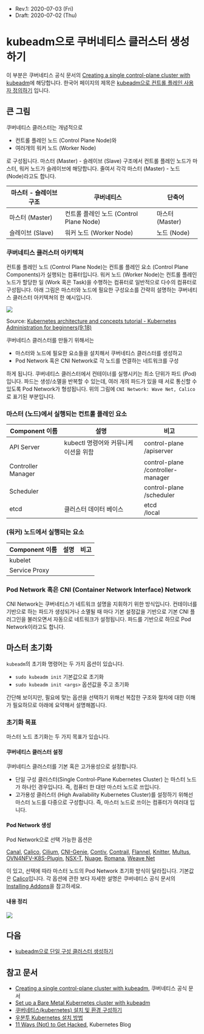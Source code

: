 * Rev.1: 2020-07-03 (Fri)
* Draft: 2020-07-02 (Thu)

# kubeadm으로 쿠버네티스 클러스터 생성하기

이 부분은 쿠버네티스 공식 문서의 [Creating a single control-plane cluster with kubeadm](https://kubernetes.io/docs/setup/production-environment/tools/kubeadm/create-cluster-kubeadm/)에 해당합니다. 한국어 페이지의 제목은 [kubeadm으로 컨트롤 플레인 사용자 정의하기](https://kubernetes.io/ko/docs/setup/production-environment/tools/kubeadm/control-plane-flags/) 입니다. 

## 큰 그림

쿠버네티스 클러스터는 개념적으로

* 컨트롤 플레인 노드 (Control Plane Node)와
* 여러개의 워커 노드 (Worker Node)

로 구성됩니다. 마스터 (Master) - 슬레이브 (Slave) 구조에서 컨트롤 플레인 노드가 마스터, 워커 노드가 슬레이브에 해당합니다. 줄여서 각각 마스터 (Master) - 노드 (Node)라고도 합니다.

| 마스터 - 슬레이브 구조 | 쿠버네티스                              | 단축어          |
| ---------------------- | --------------------------------------- | --------------- |
| 마스터 (Master)        | 컨트롤 플레인 노드 (Control Plane Node) | 마스터 (Master) |
| 슬레이브 (Slave)       | 워커 노드 (Worker Node)                 | 노드 (Node)     |

### 쿠버네티스 클러스터 아키텍쳐

컨트롤 플레인 노드 (Control Plane Node)는 컨트롤 플레인 요소 (Control Plane Components)가 실행되는 컴퓨터입니다. 워커 노드 (Worker Node)는 컨트롤 플레인 노드가 할당한 일 (Work 혹은 Task)을 수행하는 컴퓨터로 일반적으로 다수의 컴퓨터로 구성됩니다. 아래 그림은 마스터와 노드에 필요한 구성요소를 간략히 설명하는 쿠버네티스 클러스터 아키텍쳐의 한 예시입니다.

<img src="/home/k8smaster/github/aimldl.github.io/kubeflow/kr/1_environment_setup/images/kubernetes_architecture.jpg">

Source: [Kubernetes architecture and concepts tutorial - Kubernetes Administration for beginners(9:18)](https://www.youtube.com/watch?v=oFglQ50O_rU)

쿠버네티스 클러스터를 만들기 위해서는

* 마스터와 노드에 필요한 요소들을 설치해서 쿠버네티스 클러스터를 생성하고
* Pod Network 혹은 CNI Network로 각 노드를 연결하는 네트워크를 구성

하게 됩니다. 쿠버네티스 클러스터에서 컨테이너를 실행시키는 최소 단위가 파드 (Pod)입니다. 파드는 생성/소멸을 반복할 수 있는데, 여러 개의 파드가 있을 때 서로 통신할 수 있도록 Pod Network가 형성됩니다. 위의 그림에 `CNI Network: Wave Net, Calico`로 표기된 부분입니다. 

### 마스터 (노드)에서 실행되는 컨트롤 플레인 요소

| Component 이름     | 설명                                 | 비고                                    |
| ------------------ | ------------------------------------ | --------------------------------------- |
| API Server         | kubectl 명령어와 커뮤니케이션을 위함 | control-plane<br/>  /apiserver          |
| Controller Manager |                                      | control-plane<br/>  /controller-manager |
| Scheduler          |                                      | control-plane<br/>  /scheduler          |
| etcd               | 클러스터 데이터 베이스               | etcd<br/>  /local                       |

### (워커) 노드에서 실행되는 요소

| Component 이름 | 설명 | 비고 |
| -------------- | ---- | ---- |
| kubelet        |      |      |
| Service Proxy  |      |      |

### Pod Network 혹은 CNI (Container Network Interface) Network

CNI Network는 쿠버네티스가 네트워크 설명을 지휘하기 위한 방식입니다. 컨테이너를 기반으로 하는 파드가 생성되거나 소멸될 때 마다 기본 설정값을 기반으로 기본 CNI 플러그인을 불러오면서 자동으로 네트워크가 설정됩니다. 파드를 기반으로 하므로 Pod Network이라고도 합니다.

## 마스터 초기화

`kubeadm`의 초기화 명령어는 두 가지 옵션이 있습니다.

* `sudo kubeadm init` 기본값으로 초기화
* `sudo kubeadm init <args>` 옵션값을 주고 초기화

간단해 보이지만, 필요에 맞는 옵션을 선택하기 위해선 복잡한 구조와 절차에 대한 이해가 필요하므로 아래에 요약해서 설명해봅니다.

### 초기화 목표

마스터 노드 초기화는 두 가지 목표가 있습니다.

#### 쿠버네티스 클러스터 설정

쿠버네티스 클러스터를 기본 혹은 고가용성으로 설정합니다. 

* 단일 구성 클러스터(Single Control-Plane Kubernetes Cluster) 는 마스터 노드가 하나인 경우입니다. 즉, 컴퓨터 한 대만 마스터 노드로 쓰입니다.
* 고가용성 클러스터  (High Availability Kubernetes Cluster)를 설정하기 위해선 마스터 노드를 다중으로 구성합니다. 즉, 마스터 노드로 쓰이는 컴퓨터가 여러대 입니다.

#### Pod Network 생성

Pod Network으로 선택 가능한 옵션은

[Canal](https://github.com/tigera/canal/tree/master/k8s-install), [Calico](https://docs.projectcalico.org/latest/introduction/), [Cilium](https://github.com/cilium/cilium), [CNI-Genie](https://github.com/Huawei-PaaS/CNI-Genie), [Contiv](http://contiv.github.io), [Contrail](http://www.juniper.net/us/en/products-services/sdn/contrail/contrail-networking/), [Flannel](https://github.com/coreos/flannel/blob/master/Documentation/kubernetes.md), [Knitter](https://github.com/ZTE/Knitter/), [Multus](https://github.com/Intel-Corp/multus-cni), [OVN4NFV-K8S-Plugin](https://github.com/opnfv/ovn4nfv-k8s-plugin), [NSX-T](https://docs.vmware.com/en/VMware-NSX-T/2.0/nsxt_20_ncp_kubernetes.pdf), [Nuage](https://github.com/nuagenetworks/nuage-kubernetes/blob/v5.1.1-1/docs/kubernetes-1-installation.rst), [Romana](http://romana.io), [Weave Net](https://www.weave.works/docs/net/latest/kube-addon/)

이 있고, 선택에 따라 마스터 노드의 Pod Network 초기화 방식이 달라집니다. 기본값은 [Calico](https://docs.projectcalico.org/latest/introduction/)입니다. 각 옵션에 관한 보다 자세한 설명은 쿠버네티스 공식 문서의 [Installing Addons](https://kubernetes.io/docs/concepts/cluster-administration/addons/)을 참고하세요.

#### 내용 정리

<img src="/home/k8smaster/github/aimldl.github.io/kubeflow/kr/1_environment_setup/images/kubeadm_init-overview.png">

## 다음

* [kubeadm으로 단일 구성 클러스터 생성하기](create_a_single_control_plane_cluster_with_kubeadm_init.md)

## 참고 문서

* [Creating a single control-plane cluster with kubeadm](https://kubernetes.io/docs/setup/production-environment/tools/kubeadm/create-cluster-kubeadm/), 쿠버네티스 공식 문서
* [Set up a Bare Metal Kubernetes cluster with kubeadm](https://www.padok.fr/en/blog/kubeadm-kubernetes-cluster)
* [쿠버네티스(kubernetes) 설치 및 환경 구성하기](https://medium.com/finda-tech/overview-8d169b2a54ff)
* [우분투 Kubernetes 설치 방법](https://hiseon.me/linux/ubuntu/ubuntu-kubernetes-install/)
* [11 Ways (Not) to Get Hacked](https://kubernetes.io/blog/2018/07/18/11-ways-not-to-get-hacked/), Kubernetes Blog
